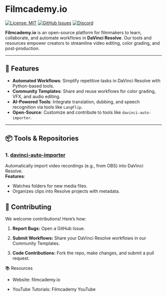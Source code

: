 # Filmcademy.io

[![License: MIT](https://img.shields.io/badge/License-MIT-blue.svg)](https://opensource.org/licenses/MIT)
[![GitHub Issues](https://img.shields.io/github/issues/filmcademy/filmcademy-tools)](https://github.com/filmcademy/filmcademy-tools/issues)
[![Discord](https://img.shields.io/discord/your-discord-server-id)](https://discord.gg/your-invite-link)

**Filmcademy.io** is an open-source platform for filmmakers to learn, collaborate, and automate workflows in **DaVinci Resolve**. Our tools and resources empower creators to streamline video editing, color grading, and post-production.

---

## 🚀 Features

- **Automated Workflows**: Simplify repetitive tasks in DaVinci Resolve with Python-based tools.
- **Community Templates**: Share and reuse workflows for color grading, VFX, and audio editing.
- **AI-Powered Tools**: Integrate translation, dubbing, and speech recognition via tools like `LangFlip`.
- **Open-Source**: Customize and contribute to tools like `davinci-auto-importer`.

---

## 📦 Tools & Repositories

### 1. [davinci-auto-importer](https://github.com/filmcademy/davinci-auto-importer)
Automatically import video recordings (e.g., from OBS) into DaVinci Resolve.  
**Features**:
- Watches folders for new media files.
- Organizes clips into Resolve projects with metadata.

## 🤝 Contributing
We welcome contributions! Here’s how:

1. **Report Bugs:** Open a GitHub Issue.

2. **Submit Workflows:** Share your DaVinci Resolve workflows in our Community Templates.

3. **Code Contributions:** Fork the repo, make changes, and submit a pull request.

📚 Resources
- Website: filmcademy.io

- YouTube Tutorials: Filmcademy YouTube